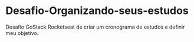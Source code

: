 # Desafio-Organizando-seus-estudos


Desafio GoStack Rocketseat de criar um cronograma de estudos e definir meu objetivo.
